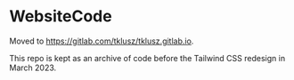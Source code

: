 # WebsiteCode
Moved to https://gitlab.com/tklusz/tklusz.gitlab.io.

This repo is kept as an archive of code before the Tailwind CSS redesign in March 2023.

